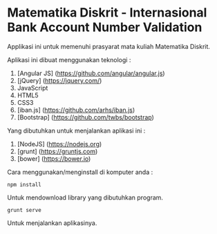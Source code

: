 Matematika Diskrit - Internasional Bank Account Number Validation
=======

Applikasi ini untuk memenuhi prasyarat mata kuliah Matematika Diskrit.

Aplikasi ini dibuat menggunakan teknologi : 

1. [Angular JS] (https://github.com/angular/angular.js)
2. [jQuery] (https://jquery.com/)
3. JavaScript
4. HTML5
5. CSS3
6. [iban.js] (https://github.com/arhs/iban.js)
7. [Bootstrap] (https://github.com/twbs/bootstrap)

Yang dibutuhkan untuk menjalankan aplikasi ini :

1. [NodeJS] (https://nodejs.org)
2. [grunt] (https://gruntjs.com)
3. [bower] (https://bower.io)

Cara menggunakan/menginstall di komputer anda :

` npm install `

Untuk mendownload library yang dibutuhkan program.

` grunt serve `

Untuk menjalankan aplikasinya.
